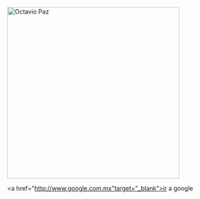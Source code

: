 <img src="img/octavio-paz.jpg" alt="Octavio Paz" width="400px">

<a href="http://www.google.com.mx"target="_blank">ir a google</a>





<!-- Los comentarios se hacen ctrl k y luego crt c -->
<!-- ol sirve para hacer una lista con numeros, ul lista en desorden y es con viñetas, listas descriptivas dt conceptos o titulos y dd es descripcion-->

<!-- Ingresar videos: se copia y se pega el link del video que requerimos, el link se obtiene dando compartir y buscar <> añadir, para cambiar tamaño cambiar width y higth 
Si se requiere poner un video guardado en el dispositivo, entonces, se guarda en la carpeta img y se copia la ruta, video controls
El controls es para tener los controles de play, para reproducir de forma autmatica, colocar autoplay loop muted 

para ingresar emoticonos es windows y . -->



<!-- 
<ol>
    <li>primer elemento</li>
    <li>segundo elemento</li>
    <li>tercer elemento</li>
    <li>cuarto elemento</li>
</ol>

<ul>
    <li>primer elemento</li>
    <li>segundo elemento</li>
    <li>tercer elemento</li>
    <li>cuarto elemento</li>
</ul>

<dl>
    <dt>Enchiladas</dt>
    <dd>Tortilla Frita con salsa, rellena de pollo, con crema y queso encima</dd>

</dl> -->



<!-- <iframe width="560" height="315" src="https://www.youtube.com/embed/NgLVxhNEbn4" title="YouTube video player" frameborder="0" allow="accelerometer; autoplay; clipboard-write; encrypted-media; gyroscope; picture-in-picture" allowfullscreen></iframe> -->

<!-- Para poner html se puede agregar con <html> y elegir 5, te dara la estructura de la pagina -->
